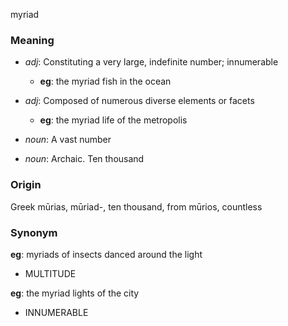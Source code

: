 myriad
### Meaning
+ _adj_: Constituting a very large, indefinite number; innumerable
    + __eg__: the myriad fish in the ocean
+ _adj_: Composed of numerous diverse elements or facets
    + __eg__: the myriad life of the metropolis

+ _noun_: A vast number
+ _noun_: Archaic. Ten thousand

### Origin

Greek mūrias, mūriad-, ten thousand, from mūrios, countless

### Synonym

__eg__: myriads of insects danced around the light

+ MULTITUDE

__eg__: the myriad lights of the city

+ INNUMERABLE


